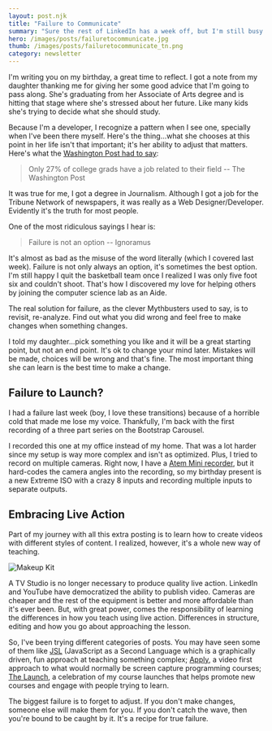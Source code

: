```yaml
---
layout: post.njk
title: "Failure to Communicate"
summary: "Sure the rest of LinkedIn has a week off, but I'm still busy making content...Here's the latest edition of Apply...the Newsletters for Developers and others who might not know what a Full Stack Developer is."
hero: /images/posts/failuretocommunicate.jpg
thumb: /images/posts/failuretocommunicate_tn.png
category: newsletter
---
```


I'm writing you on my birthday, a great time to reflect. I got a note from my daughter thanking me for giving her some good advice that I'm going to pass along. She's graduating from her Associate of Arts degree and is hitting that stage where she's stressed about her future. Like many kids she's trying to decide what she should study.

Because I'm a developer, I recognize a pattern when I see one, specially when I've been there myself. Here's the thing...what she chooses at this point in her life isn't that important; it's her ability to adjust that matters. Here's what the [Washington Post had to say](https://www.washingtonpost.com/news/wonk/wp/2013/05/20/only-27-percent-of-college-grads-have-a-job-related-to-their-major/):

> Only 27% of college grads have a job related to their field -- The Washington Post

It was true for me, I got a degree in Journalism. Although I got a job for the Tribune Network of newspapers, it was really as a Web Designer/Developer. Evidently it's the truth for most people.

One of the most ridiculous sayings I hear is:

> Failure is not an option -- Ignoramus

It's almost as bad as the misuse of the word literally (which I covered last week). Failure is not only always an option, it's sometimes the best option. I'm still happy I quit the basketball team once I realized I was only five foot six and couldn't shoot. That's how I discovered my love for helping others by joining the computer science lab as an Aide.

<lite-youtube videoid="TrY3ggqwo54"></lite-youtube>

The real solution for failure, as the clever Mythbusters used to say, is to revisit, re-analyze. Find out what you did wrong and feel free to make changes when something changes.

I told my daughter...pick something you like and it will be a great starting point, but not an end point. It's ok to change your mind later. Mistakes will be made, choices will be wrong and that's fine. The most important thing she can learn is the best time to make a change.

## Failure to Launch?

I had a failure last week (boy, I love these transitions) because of a horrible cold that made me lose my voice. Thankfully, I'm back with the first recording of a three part series on the Bootstrap Carousel.

<lite-youtube videoid="KHF6nysy0-c"></lite-youtube>

I recorded this one at my office instead of my home. That was a lot harder since my setup is way more complex and isn't as optimized. Plus, I tried to record on multiple cameras. Right now, I have a [Atem Mini recorder](https://www.blackmagicdesign.com/products/atemmini), but it hard-codes the camera angles into the recording, so my birthday present is a new Extreme ISO with a crazy 8 inputs and recording multiple inputs to separate outputs.

## Embracing Live Action

Part of my journey with all this extra posting is to learn how to create videos with different styles of content. I realized, however, it's a whole new way of teaching.

![Makeup Kit](https://media-exp1.licdn.com/dms/image/C4E12AQHFwCFO5ZrvYg/article-inline_image-shrink_1500_2232/0/1617818012938?e=1629936000&v=beta&t=CRFDuBkSe3XBHumJFoPkTEqLmEqxDzGo6OIaf80NOAA)

A TV Studio is no longer necessary to produce quality live action. LinkedIn and YouTube have democratized the ability to publish video. Cameras are cheaper and the rest of the equipment is better and more affordable than it's ever been. But, with great power, comes the responsibility of learning the differences in how you teach using live action. Differences in structure, editing and how you go about approaching the lesson.

So, I've been trying different categories of posts. You may have seen some of them like [JSL](https://www.youtube.com/watch?v=TLb0FyS2p2c) (JavaScript as a Second Language which is a graphically driven, fun approach at teaching something complex; [Apply](https://www.youtube.com/watch?v=UQkhm_fQnOU), a video first approach to what would normally be screen capture programming courses; [The Launch](https://www.youtube.com/watch?v=6ULHBv_0Y3U&t=51s), a celebration of my course launches that helps promote new courses and engage with people trying to learn.

<lite-youtube videoid="TLb0FyS2p2c"></lite-youtube>

The biggest failure is to forget to adjust. If you don't make changes, someone else will make them for you. If you don't catch the wave, then you're bound to be caught by it. It's a recipe for true failure.
